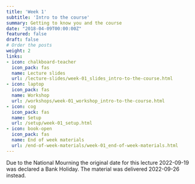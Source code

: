 ```yaml
---
title: 'Week 1'
subtitle: 'Intro to the course'
summary: Getting to know you and the course
date: "2018-04-09T00:00:00Z"
featured: false
draft: false
# Order the posts
weight: 2
links:
- icon: chalkboard-teacher
  icon_pack: fas
  name: Lecture slides
  url: /lecture-slides/week-01_slides_intro-to-the-course.html
- icon: laptop
  icon_pack: fas
  name: Workshop
  url: /workshops/week-01_workshop_intro-to-the-course.html
- icon: cog
  icon_pack: fas
  name: Setup
  url: /setup/week-01_setup.html
- icon: book-open
  icon_pack: fas
  name: End of week materials
  url: /end-of-week-materials/week-01_end-of-week-materials.html
---
```


Due to the National Mourning the original date for this lecture 2022-09-19 was declared a Bank Holiday. The material was delivered 2022-09-26 instead.
